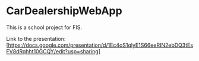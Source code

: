 # CarDealershipWebApp
This is a school project for FIS.

Link to the presentation: [https://docs.google.com/presentation/d/1Ec4oS1qlyE1S66eeRIN2ebDQ3tEsFV8dRqhht10GCQY/edit?usp=sharing]
